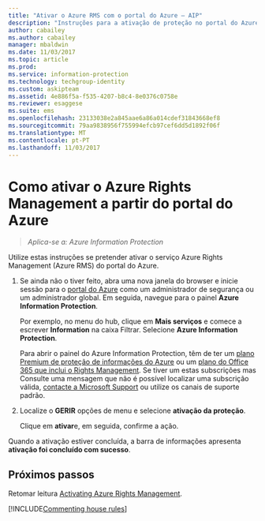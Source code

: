 ```yaml
---
title: "Ativar o Azure RMS com o portal do Azure – AIP"
description: "Instruções para a ativação de proteção no portal do Azure para que a sua organização pode começar a proteger documentos e e-mails."
author: cabailey
ms.author: cabailey
manager: mbaldwin
ms.date: 11/03/2017
ms.topic: article
ms.prod: 
ms.service: information-protection
ms.technology: techgroup-identity
ms.custom: askipteam
ms.assetid: 4e886f5a-f535-4207-b8c4-8e0376c0758e
ms.reviewer: esaggese
ms.suite: ems
ms.openlocfilehash: 23133038e2a845aae6a86a014cdef31843668ef8
ms.sourcegitcommit: 79aa9838956f755994efcb97cef6dd5d1892f06f
ms.translationtype: MT
ms.contentlocale: pt-PT
ms.lasthandoff: 11/03/2017
---
```

# <a name="how-to-activate-azure-rights-management-from-the-azure-portal"></a>Como ativar o Azure Rights Management a partir do portal do Azure

>*Aplica-se a: Azure Information Protection*

Utilize estas instruções se pretender ativar o serviço Azure Rights Management (Azure RMS) do portal do Azure.

1. Se ainda não o tiver feito, abra uma nova janela do browser e inicie sessão para o [portal do Azure](https://portal.azure.com) como um administrador de segurança ou um administrador global. Em seguida, navegue para o painel **Azure Information Protection**.
    
    Por exemplo, no menu do hub, clique em **Mais serviços** e comece a escrever **Information** na caixa Filtrar. Selecione **Azure Information Protection**.
    
    Para abrir o painel do Azure Information Protection, têm de ter um [plano Premium de proteção de informações do Azure](https://www.microsoft.com/cloud-platform/azure-information-protection-pricing) ou um [plano do Office 365 que inclui o Rights Management](http://download.microsoft.com/download/E/C/F/ECF42E71-4EC0-48FF-AA00-577AC14D5B5C/Azure_Information_Protection_licensing_datasheet_EN-US.pdf). Se tiver um estas subscrições mas Consulte uma mensagem que não é possível localizar uma subscrição válida, [contacte a Microsoft Support](../get-started/information-support.md#to-contact-microsoft-support) ou utilize os canais de suporte padrão.

2. Localize o **GERIR** opções de menu e selecione **ativação da proteção**. 
    
    Clique em **ativar**e, em seguida, confirme a ação. 

Quando a ativação estiver concluída, a barra de informações apresenta **ativação foi concluído com sucesso**.


## <a name="next-steps"></a>Próximos passos
Retomar leitura [Activating Azure Rights Management](activate-service.md#configuring-onboarding-controls-for-a-phased-deployment).


[!INCLUDE[Commenting house rules](../includes/houserules.md)]